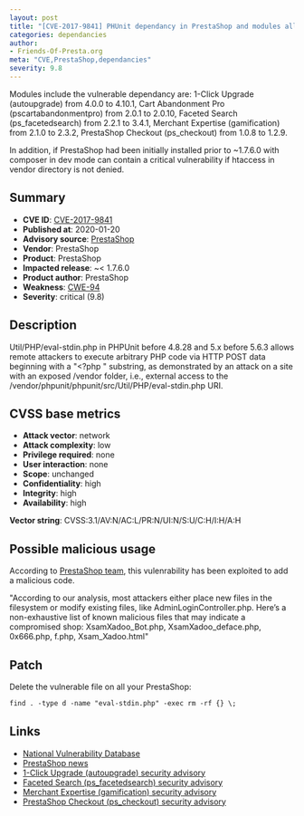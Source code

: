```yaml
---
layout: post
title: "[CVE-2017-9841] PHUnit dependancy in PrestaShop and modules allows remote arbitrary PHP code execution"
categories: dependancies
author:
- Friends-Of-Presta.org
meta: "CVE,PrestaShop,dependancies"
severity: 9.8
---
```


Modules include the vulnerable dependancy are: 1-Click Upgrade (autoupgrade) from 4.0.0 to 4.10.1, Cart Abandonment Pro (pscartabandonmentpro) from 2.0.1 to 2.0.10, Faceted Search (ps_facetedsearch) from 2.2.1 to 3.4.1, Merchant Expertise (gamification) from 2.1.0 to 2.3.2, PrestaShop Checkout (ps_checkout) from 1.0.8 to 1.2.9.

In addition, if PrestaShop had been initially installed prior to ~1.7.6.0 with composer in dev mode can contain a critical vulnerability if htaccess in vendor directory is not denied.


## Summary

* **CVE ID**: [CVE-2017-9841](https://cve.mitre.org/cgi-bin/cvename.cgi?name=CVE-2017-9841)
* **Published at**: 2020-01-20
* **Advisory source**: [PrestaShop](https://build.prestashop-project.org/news/2020/critical-security-vulnerability-in-prestashop-modules/)
* **Vendor**: PrestaShop
* **Product**: PrestaShop
* **Impacted release**: ~< 1.7.6.0
* **Product author**: PrestaShop
* **Weakness**: [CWE-94](https://cwe.mitre.org/data/definitions/94.html)
* **Severity**: critical (9.8)

## Description
    
Util/PHP/eval-stdin.php in PHPUnit before 4.8.28 and 5.x before 5.6.3 allows remote attackers to execute arbitrary PHP code via HTTP POST data beginning with a "<?php " substring, as demonstrated by an attack on a site with an exposed /vendor folder, i.e., external access to the /vendor/phpunit/phpunit/src/Util/PHP/eval-stdin.php URI.


## CVSS base metrics

* **Attack vector**: network
* **Attack complexity**: low
* **Privilege required**: none
* **User interaction**: none
* **Scope**: unchanged
* **Confidentiality**: high
* **Integrity**: high
* **Availability**: high

**Vector string**: CVSS:3.1/AV:N/AC:L/PR:N/UI:N/S:U/C:H/I:H/A:H

## Possible malicious usage

According to [PrestaShop team](https://build.prestashop-project.org/news/2020/critical-security-vulnerability-in-prestashop-modules/), this vulenrability has been exploited to add a malicious code.

"According to our analysis, most attackers either place new files in the filesystem or modify existing files, like AdminLoginController.php. Here’s a non-exhaustive list of known malicious files that may indicate a compromised shop: XsamXadoo_Bot.php, XsamXadoo_deface.php, 0x666.php, f.php, Xsam_Xadoo.html"

## Patch

Delete the vulnerable file on all your PrestaShop:

```diff
find . -type d -name "eval-stdin.php" -exec rm -rf {} \;
```



## Links

* [National Vulnerability Database](https://nvd.nist.gov/vuln/detail/CVE-2017-9841)
* [PrestaShop news](https://build.prestashop-project.org/news/2020/critical-security-vulnerability-in-prestashop-modules/)
* [1-Click Upgrade (autoupgrade) security advisory](https://github.com/PrestaShop/autoupgrade/security/advisories/GHSA-wqq8-mqj9-697f)
* [Faceted Search (ps_facetedsearch) security advisory](https://github.com/PrestaShop/ps_facetedsearch/security/advisories/GHSA-f884-gm86-cg3q)
* [Merchant Expertise (gamification) security advisory](https://github.com/PrestaShopCorp/gamification/security/advisories/GHSA-769f-539v-f5jg)
* [PrestaShop Checkout (ps_checkout) security advisory](https://github.com/PrestaShopCorp/ps_checkout/security/advisories/GHSA-2885-vrx4-c3pg)
